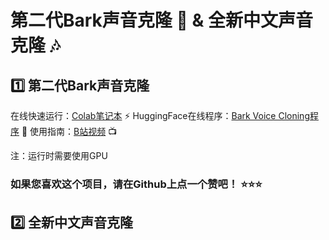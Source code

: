 # 第二代Bark声音克隆 🐶 & 全新中文声音克隆 🎶

## 1️⃣ 第二代Bark声音克隆

在线快速运行：[Colab笔记本](https://colab.research.google.com/github/KevinWang676/Bark-Voice-Cloning/blob/main/Bark_Voice_Cloning.ipynb) ⚡
HuggingFace在线程序：[Bark Voice Cloning程序](https://huggingface.co/spaces/kevinwang676/Bark-Voice-Cloning) 🤗
使用指南：[B站视频](https://www.bilibili.com/video/BV16g4y1N7ZG) 📺

注：运行时需要使用GPU

### 如果您喜欢这个项目，请在Github上点一个赞吧！ ⭐⭐⭐

## 2️⃣ 全新中文声音克隆
